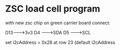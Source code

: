 # ZSC load cell program

with new zsc chip on green carrier board connect:

D13--->3v3
D4 --->SDA
D5 --->SCL

set i2cAddress = 0x28 at row 23 (default i2cAddress
